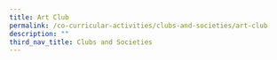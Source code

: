 ```yaml
---
title: Art Club
permalink: /co-curricular-activities/clubs-and-societies/art-club
description: ""
third_nav_title: Clubs and Societies
---
```

